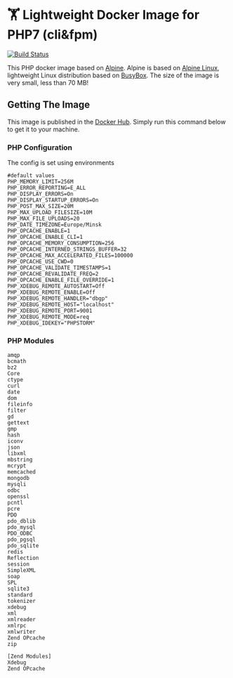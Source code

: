 # 🏋 Lightweight Docker Image for PHP7 (cli&fpm)
 [![Build Status](https://travis-ci.org/lagun4ik/docker-php-dev-stack.svg)](https://travis-ci.org/lagun4ik/docker-php-dev-stack)

This PHP docker image based on [Alpine](https://hub.docker.com/_/alpine/). Alpine is based on [Alpine Linux](http://www.alpinelinux.org), lightweight Linux distribution based on [BusyBox](https://hub.docker.com/_/busybox/). The size of the image is very small, less than 70 MB!

## Getting The Image

This image is published in the [Docker Hub](https://hub.docker.com/r/lagun4ik/php7-fpm/). Simply run this command below to get it to your machine.
    
### PHP Configuration

The config is set using environments
```docker
#default values
PHP_MEMORY_LIMIT=256M
PHP_ERROR_REPORTING=E_ALL
PHP_DISPLAY_ERRORS=On
PHP_DISPLAY_STARTUP_ERRORS=On
PHP_POST_MAX_SIZE=20M
PHP_MAX_UPLOAD_FILESIZE=10M
PHP_MAX_FILE_UPLOADS=20
PHP_DATE_TIMEZONE=Europe/Minsk
PHP_OPCACHE_ENABLE=1
PHP_OPCACHE_ENABLE_CLI=1
PHP_OPCACHE_MEMORY_CONSUMPTION=256
PHP_OPCACHE_INTERNED_STRINGS_BUFFER=32 
PHP_OPCACHE_MAX_ACCELERATED_FILES=100000 
PHP_OPCACHE_USE_CWD=0
PHP_OPCACHE_VALIDATE_TIMESTAMPS=1
PHP_OPCACHE_REVALIDATE_FREQ=2
PHP_OPCACHE_ENABLE_FILE_OVERRIDE=1
PHP_XDEBUG_REMOTE_AUTOSTART=Off
PHP_XDEBUG_REMOTE_ENABLE=Off
PHP_XDEBUG_REMOTE_HANDLER="dbgp"
PHP_XDEBUG_REMOTE_HOST="localhost"
PHP_XDEBUG_REMOTE_PORT=9001
PHP_XDEBUG_REMOTE_MODE=req
PHP_XDEBUG_IDEKEY="PHPSTORM"
```

### PHP Modules
```
amqp
bcmath
bz2
Core
ctype
curl
date
dom
fileinfo
filter
gd
gettext
gmp
hash
iconv
json
libxml
mbstring
mcrypt
memcached
mongodb
mysqli
odbc
openssl
pcntl
pcre
PDO
pdo_dblib
pdo_mysql
PDO_ODBC
pdo_pgsql
pdo_sqlite
redis
Reflection
session
SimpleXML
soap
SPL
sqlite3
standard
tokenizer
xdebug
xml
xmlreader
xmlrpc
xmlwriter
Zend OPcache
zip

[Zend Modules]
Xdebug
Zend OPcache
```
